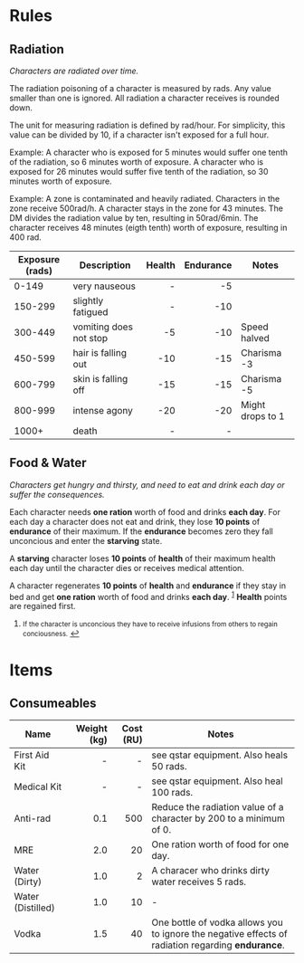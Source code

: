 # Rules



## Radiation

*Characters are radiated over time.*

The radiation poisoning of a character is measured by rads. Any value smaller
than one is ignored. All radiation a character receives is rounded down.

The unit for measuring radiation is defined by rad/hour. For simplicity, this
value can be divided by 10, if a character isn't exposed for a full hour. 

Example: A character who is exposed for 5 minutes would suffer one tenth of the
radiation, so 6 minutes worth of exposure. A character who is exposed for 26
minutes would suffer five tenth of the radiation, so 30 minutes worth of
exposure.

Example: A zone is contaminated and heavily radiated. Characters in the zone
receive 500rad/h. A character stays in the zone for 43 minutes. The DM divides
the radiation value by ten, resulting in 50rad/6min. The character receives 48
minutes (eigth tenth) worth of exposure, resulting in 400 rad.

| Exposure (rads) | Description            | Health | Endurance | Notes            |
| --------------- | ---------------------- | -----: | --------: | ---------------- |
|   0-149         | very nauseous          |      - |        -5 |                  |
| 150-299         | slightly fatigued      |      - |       -10 |                  |
| 300-449         | vomiting does not stop |     -5 |       -10 | Speed halved     |
| 450-599         | hair is falling out    |    -10 |       -15 | Charisma -3      |
| 600-799         | skin is falling off    |    -15 |       -15 | Charisma -5      |
| 800-999         | intense agony          |    -20 |       -20 | Might drops to 1 |
| 1000+           | death                  |      - |         - |                  |

## Food & Water

*Characters get hungry and thirsty, and need to eat and drink each day or suffer
the consequences.*

Each character needs **one ration** worth of food and drinks **each day**. For
each day a character does not eat and drink, they lose **10 points** of
**endurance** of their maximum. If the **endurance** becomes zero they fall
unconcious and enter the **starving** state. 

A **starving** character loses **10 points** of **health** of their maximum
health each day until the character dies or receives medical attention.

A character regenerates **10 points** of **health** and **endurance** if they
stay in bed and get **one ration** worth of food and drinks **each day**.
<sup id="a1">[1](#f1)</sup>
**Health** points are regained first. 

1. <small id="f1">If the character is unconcious they have to receive infusions
   from others to regain conciousness.</small> [↩](#a1)

# Items

## Consumeables

| Name              | Weight (kg) | Cost (RU) | Notes                                                                                               |
| ----------------- | ----------: | --------: | --------------------------------------------------------------------------------------------------- |
| First Aid Kit     |           - |         - | see qstar equipment. Also heals 50 rads.                                                            |
| Medical Kit       |           - |         - | see qstar equipment. Also heal 100 rads.                                                            |
| Anti-rad          |         0.1 |       500 | Reduce the radiation value of a character by 200 to a minimum of 0.                                 |
| MRE               |         2.0 |        20 | One ration worth of food for one day.                                                               |
| Water (Dirty)     |         1.0 |         2 | A characer who drinks dirty water receives 5 rads.                                                  |
| Water (Distilled) |         1.0 |        10 | -                                                                                                   |
| Vodka             |         1.5 |        40 | One bottle of vodka allows you to ignore the negative effects of radiation regarding **endurance**. |

